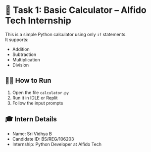 # 🧮 Task 1: Basic Calculator – Alfido Tech Internship
This is a simple Python calculator using only `if` statements.  
It supports:
- Addition
- Subtraction
- Multiplication
- Division
## 👩‍💻 How to Run
1. Open the file `calculator.py`
2. Run it in IDLE or Replit
3. Follow the input prompts
## 🎓 Intern Details
- Name: Sri Vidhya B
- Candidate ID: BS/REG/106203
- Internship: Python Developer at Alfido Tech
